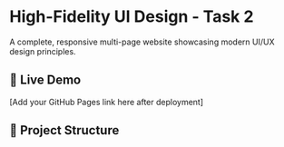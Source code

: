 # High-Fidelity UI Design - Task 2

A complete, responsive multi-page website showcasing modern UI/UX design principles.

## 🚀 Live Demo
[Add your GitHub Pages link here after deployment]

## 📁 Project Structure